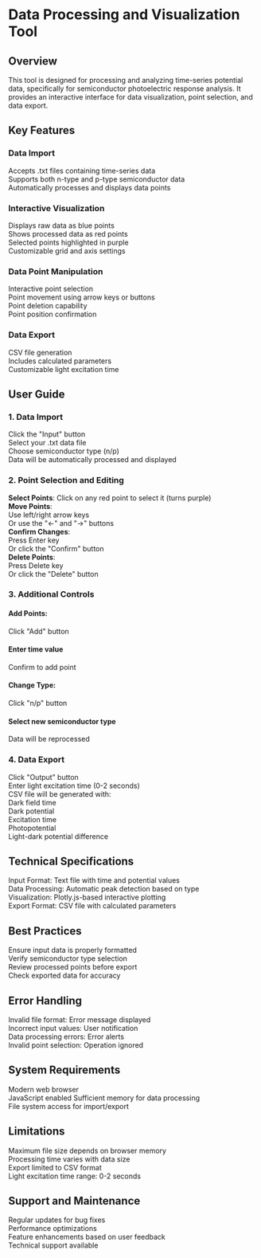 # Data Processing and Visualization Tool  
## Overview  
This tool is designed for processing and analyzing time-series potential data, specifically for semiconductor photoelectric response analysis. It provides an interactive interface for data visualization, point selection, and data export.  
## Key Features  
### Data Import  
Accepts .txt files containing time-series data  
Supports both n-type and p-type semiconductor data  
Automatically processes and displays data points  
### Interactive Visualization  
Displays raw data as blue points  
Shows processed data as red points  
Selected points highlighted in purple  
Customizable grid and axis settings  
### Data Point Manipulation  
Interactive point selection  
Point movement using arrow keys or buttons  
Point deletion capability  
Point position confirmation  
### Data Export  
CSV file generation  
Includes calculated parameters  
Customizable light excitation time  
## User Guide  
### 1. Data Import  
Click the "Input" button  
Select your .txt data file  
Choose semiconductor type (n/p)  
Data will be automatically processed and displayed  
### 2. Point Selection and Editing  
**Select Points**: Click on any red point to select it (turns purple)  
**Move Points**:  
Use left/right arrow keys  
Or use the "←" and "→" buttons  
**Confirm Changes**:  
Press Enter key  
Or click the "Confirm" button  
**Delete Points**:  
Press Delete key  
Or click the "Delete" button  
### 3. Additional Controls  
#### Add Points:  
Click "Add" button  
#### Enter time value  
Confirm to add point  
#### Change Type:  
Click "n/p" button  
#### Select new semiconductor type  
Data will be reprocessed  
### 4. Data Export  
Click "Output" button  
Enter light excitation time (0-2 seconds)  
CSV file will be generated with:  
Dark field time  
Dark potential  
Excitation time  
Photopotential  
Light-dark potential difference  
## Technical Specifications  
Input Format: Text file with time and potential values  
Data Processing: Automatic peak detection based on type  
Visualization: Plotly.js-based interactive plotting  
Export Format: CSV file with calculated parameters  
## Best Practices  
Ensure input data is properly formatted  
Verify semiconductor type selection  
Review processed points before export  
Check exported data for accuracy  
## Error Handling  
Invalid file format: Error message displayed  
Incorrect input values: User notification  
Data processing errors: Error alerts  
Invalid point selection: Operation ignored  
## System Requirements  
Modern web browser  
JavaScript enabled
Sufficient memory for data processing  
File system access for import/export  
## Limitations  
Maximum file size depends on browser memory  
Processing time varies with data size  
Export limited to CSV format  
Light excitation time range: 0-2 seconds  
## Support and Maintenance  
Regular updates for bug fixes  
Performance optimizations  
Feature enhancements based on user feedback  
Technical support available  
